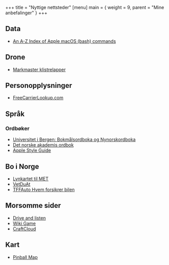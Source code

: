 +++
title = "Nyttige nettsteder"
[menu]
main = { weight = 9, parent = "Mine anbefalinger" }
+++

## Data

- [An A-Z Index of Apple macOS (bash) commands](https://ss64.com/mac/)

## Drone

- [Markmaster klistrelapper](https://markmaster.com/no)

## Personopplysninger

- [FreeCarrierLookup.com](https://freecarrierlookup.com)

## Språk

### Ordbøker

- [Universitet i Bergen: Bokmålsordboka og Nynorskordboka](https://ordbokene.no)
- [Det norske akademis ordbok](https://naob.no)
- [Apple Style Guide](https://support.apple.com/no-no/guide/applestyleguide/welcome/web)

## Bo i Norge

- [Lynkartet til MET](https://lyn.met.no)
- [VetDuAt](https://vetduat.no)
- [TFFAuto Hvem forsikrer bilen](https://tffauto.no/minside/ansvarligSelskap)

## Morsomme sider

- [Drive and listen](https://driveandlisten.herokuapp.com)
- [Wiki Game](https://en.wikipedia.org/wiki/Wikipedia:Wiki_Game)
- [CraftCloud](https://craftcloud3d.com)

## Kart

- [Pinball Map](https://pinballmap.com/map)
